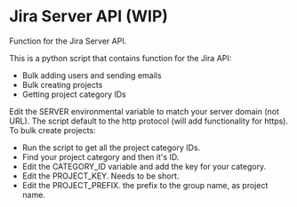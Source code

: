 # Jira Server API (WIP)
Function for the Jira Server API.

This is a python script that contains function for the Jira API:
- Bulk adding users and sending emails
- Bulk creating projects
- Getting project category IDs

Edit the SERVER environmental variable to match your server domain (not URL). The script default to the http protocol (will add functionality for https).
To bulk create projects:
- Run the script to get all the project category IDs.
- Find your project category and then it's ID.
- Edit the CATEGORY_ID variable and add the key for your category.
- Edit the PROJECT_KEY. Needs to be short.
- Edit the PROJECT_PREFIX. the prefix to the group name, as project name.

